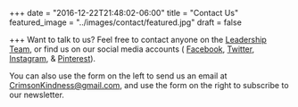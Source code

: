 +++
date = "2016-12-22T21:48:02-06:00"
title = "Contact Us"
featured_image = "../images/contact/featured.jpg"
draft = false

+++
Want to talk to us? Feel free to contact anyone on the [Leadership Team](../officers), or
find us on our social media accounts (
  [Facebook](http://facebook.com/CrimsonKindness),
  [Twitter](http://twitter.com/CrimsonKindness),
  [Instagram](http://instagram.com/CrimsonKindness), &
  [Pinterest](http://pinterest.com/CrimsonKindness)).

You can also use the form on the left to send us an email at
[CrimsonKindness@gmail.com](mailto:CrimsonKindness@gmail.com),
and use the form on the right to subscribe to our newsletter.
